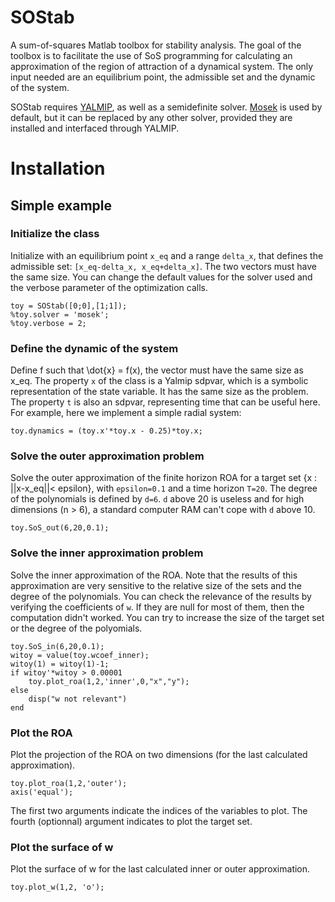 # SOStab

A sum-of-squares Matlab toolbox for stability analysis. The goal of the toolbox is to facilitate the use of SoS programming for calculating an approximation of the region of attraction of a dynamical system. The only input needed are an equilibrium point, the admissible set and the dynamic of the system.

SOStab requires [YALMIP](yalmip.github.io/), as well as a semidefinite solver. [Mosek](mosek.com/) is used by default, but it can be replaced by any other solver, provided they are installed and interfaced through YALMIP. 


# Installation 

## Simple example 
### Initialize the class

Initialize with an equilibrium point `x_eq` and a range `delta_x`, that defines the admissible set: `[x_eq-delta_x, x_eq+delta_x]`. The two vectors must have the same size. You can change the default values for the solver used and the verbose parameter of the optimization calls.

```
toy = SOStab([0;0],[1;1]);
%toy.solver = 'mosek';
%toy.verbose = 2;
```

### Define the dynamic of the system

Define f such that \dot{x} = f(x), the vector must have the same size as x_eq. The property `x` of the class is a Yalmip sdpvar, which is a symbolic representation of the state variable. It has the same size as the problem. The property `t` is also an sdpvar, representing time that can be useful here.
For example, here we implement a simple radial system:

```
toy.dynamics = (toy.x'*toy.x - 0.25)*toy.x;
```

### Solve the outer approximation problem

Solve the outer approximation of the finite horizon ROA for a target set {x : ||x-x_eq||< epsilon}, with `epsilon=0.1` and a time horizon `T=20`. The degree of the polynomials is defined by `d=6`. `d` above 20 is useless and for high dimensions (n > 6), a standard computer RAM can't cope with `d` above 10.

```
toy.SoS_out(6,20,0.1);
```


### Solve the inner approximation problem

Solve the inner approximation of the ROA. Note that the results of this approximation are very sensitive to the relative size of the sets and the degree of the polynomials. You can check the relevance of the results by verifying the coefficients of `w`. If they are null for most of them, then the computation didn't worked. You can try to increase the size of the target set or the degree of the polyomials.

```
toy.SoS_in(6,20,0.1);
witoy = value(toy.wcoef_inner);
witoy(1) = witoy(1)-1;
if witoy'*witoy > 0.00001
    toy.plot_roa(1,2,'inner',0,"x","y");
else
    disp("w not relevant")
end
```

### Plot the ROA

Plot the projection of the ROA on two dimensions (for the last calculated approximation).

```
toy.plot_roa(1,2,'outer');
axis('equal');
```
The first two arguments indicate the indices of the variables to plot. The fourth (optionnal) argument indicates to plot the target set.

### Plot the surface of w

Plot the surface of w for the last calculated inner or outer approximation.

```
toy.plot_w(1,2, 'o');
```